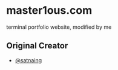 # master1ous.com
terminal portfolio website, modified by me

## Original Creator

- [@satnaing](https://satnaing.dev)
